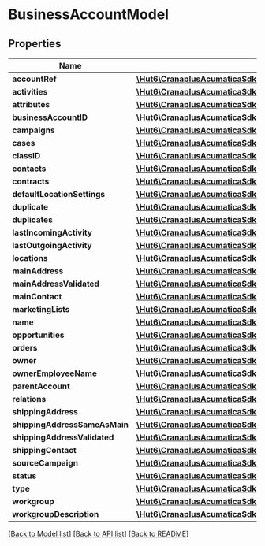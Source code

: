 # BusinessAccountModel

## Properties
Name | Type | Description | Notes
------------ | ------------- | ------------- | -------------
**accountRef** | [**\Hut6\CranaplusAcumaticaSdk\Model\StringValueModel**](StringValueModel.md) |  | [optional] 
**activities** | [**\Hut6\CranaplusAcumaticaSdk\Model\BusinessAccountActivityDetailModel[]**](BusinessAccountActivityDetailModel.md) |  | [optional] 
**attributes** | [**\Hut6\CranaplusAcumaticaSdk\Model\AttributeDetailModel[]**](AttributeDetailModel.md) |  | [optional] 
**businessAccountID** | [**\Hut6\CranaplusAcumaticaSdk\Model\StringValueModel**](StringValueModel.md) |  | [optional] 
**campaigns** | [**\Hut6\CranaplusAcumaticaSdk\Model\CampaignDetailModel[]**](CampaignDetailModel.md) |  | [optional] 
**cases** | [**\Hut6\CranaplusAcumaticaSdk\Model\BusinessAccountCaseDetailModel[]**](BusinessAccountCaseDetailModel.md) |  | [optional] 
**classID** | [**\Hut6\CranaplusAcumaticaSdk\Model\StringValueModel**](StringValueModel.md) |  | [optional] 
**contacts** | [**\Hut6\CranaplusAcumaticaSdk\Model\BusinessAccountContactModel[]**](BusinessAccountContactModel.md) |  | [optional] 
**contracts** | [**\Hut6\CranaplusAcumaticaSdk\Model\BusinessAccountContractModel[]**](BusinessAccountContractModel.md) |  | [optional] 
**defaultLocationSettings** | [**\Hut6\CranaplusAcumaticaSdk\Model\BusinessAccountDefaultLocationSettingModel**](BusinessAccountDefaultLocationSettingModel.md) |  | [optional] 
**duplicate** | [**\Hut6\CranaplusAcumaticaSdk\Model\StringValueModel**](StringValueModel.md) |  | [optional] 
**duplicates** | [**\Hut6\CranaplusAcumaticaSdk\Model\DuplicateDetailModel[]**](DuplicateDetailModel.md) |  | [optional] 
**lastIncomingActivity** | [**\Hut6\CranaplusAcumaticaSdk\Model\DateTimeValueModel**](DateTimeValueModel.md) |  | [optional] 
**lastOutgoingActivity** | [**\Hut6\CranaplusAcumaticaSdk\Model\DateTimeValueModel**](DateTimeValueModel.md) |  | [optional] 
**locations** | [**\Hut6\CranaplusAcumaticaSdk\Model\BusinessAccountLocationModel[]**](BusinessAccountLocationModel.md) |  | [optional] 
**mainAddress** | [**\Hut6\CranaplusAcumaticaSdk\Model\AddressModel**](AddressModel.md) |  | [optional] 
**mainAddressValidated** | [**\Hut6\CranaplusAcumaticaSdk\Model\BooleanValueModel**](BooleanValueModel.md) |  | [optional] 
**mainContact** | [**\Hut6\CranaplusAcumaticaSdk\Model\BusinessAccountMainContactModel**](BusinessAccountMainContactModel.md) |  | [optional] 
**marketingLists** | [**\Hut6\CranaplusAcumaticaSdk\Model\BusinessAccountMarketingListDetailModel[]**](BusinessAccountMarketingListDetailModel.md) |  | [optional] 
**name** | [**\Hut6\CranaplusAcumaticaSdk\Model\StringValueModel**](StringValueModel.md) |  | [optional] 
**opportunities** | [**\Hut6\CranaplusAcumaticaSdk\Model\BusinessAccountOpportunityDetailModel[]**](BusinessAccountOpportunityDetailModel.md) |  | [optional] 
**orders** | [**\Hut6\CranaplusAcumaticaSdk\Model\BusinessAccountOrderModel[]**](BusinessAccountOrderModel.md) |  | [optional] 
**owner** | [**\Hut6\CranaplusAcumaticaSdk\Model\StringValueModel**](StringValueModel.md) |  | [optional] 
**ownerEmployeeName** | [**\Hut6\CranaplusAcumaticaSdk\Model\StringValueModel**](StringValueModel.md) |  | [optional] 
**parentAccount** | [**\Hut6\CranaplusAcumaticaSdk\Model\StringValueModel**](StringValueModel.md) |  | [optional] 
**relations** | [**\Hut6\CranaplusAcumaticaSdk\Model\RelationDetailModel[]**](RelationDetailModel.md) |  | [optional] 
**shippingAddress** | [**\Hut6\CranaplusAcumaticaSdk\Model\AddressModel**](AddressModel.md) |  | [optional] 
**shippingAddressSameAsMain** | [**\Hut6\CranaplusAcumaticaSdk\Model\BooleanValueModel**](BooleanValueModel.md) |  | [optional] 
**shippingAddressValidated** | [**\Hut6\CranaplusAcumaticaSdk\Model\BooleanValueModel**](BooleanValueModel.md) |  | [optional] 
**shippingContact** | [**\Hut6\CranaplusAcumaticaSdk\Model\BusinessAccountShippingContactModel**](BusinessAccountShippingContactModel.md) |  | [optional] 
**sourceCampaign** | [**\Hut6\CranaplusAcumaticaSdk\Model\StringValueModel**](StringValueModel.md) |  | [optional] 
**status** | [**\Hut6\CranaplusAcumaticaSdk\Model\StringValueModel**](StringValueModel.md) |  | [optional] 
**type** | [**\Hut6\CranaplusAcumaticaSdk\Model\StringValueModel**](StringValueModel.md) |  | [optional] 
**workgroup** | [**\Hut6\CranaplusAcumaticaSdk\Model\StringValueModel**](StringValueModel.md) |  | [optional] 
**workgroupDescription** | [**\Hut6\CranaplusAcumaticaSdk\Model\StringValueModel**](StringValueModel.md) |  | [optional] 

[[Back to Model list]](../README.md#documentation-for-models) [[Back to API list]](../README.md#documentation-for-api-endpoints) [[Back to README]](../README.md)


